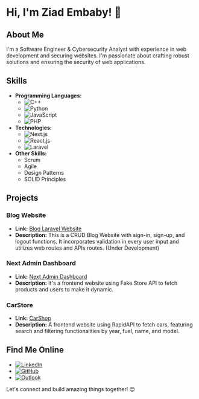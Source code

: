# Hi, I'm Ziad Embaby! 👋

## About Me
I'm a Software Engineer & Cybersecurity Analyst with experience in web development and securing websites. I'm passionate about crafting robust solutions and ensuring the security of web applications.

## Skills
- **Programming Languages:** 
  - ![C++](https://img.shields.io/badge/-C++-00599C?style=flat&logo=c%2B%2B&logoColor=white)
  - ![Python](https://img.shields.io/badge/-Python-3776AB?style=flat&logo=python&logoColor=white)
  - ![JavaScript](https://img.shields.io/badge/-JavaScript-F7DF1E?style=flat&logo=javascript&logoColor=black)
  - ![PHP](https://img.shields.io/badge/-PHP-777BB4?style=flat&logo=php&logoColor=white)
- **Technologies:** 
  - ![Next.js](https://img.shields.io/badge/-Next.js-000000?style=flat&logo=next.js&logoColor=white)
  - ![React.js](https://img.shields.io/badge/-React.js-61DAFB?style=flat&logo=react&logoColor=black)
  - ![Laravel](https://img.shields.io/badge/-Laravel-FF2D20?style=flat&logo=laravel&logoColor=white)
- **Other Skills:** 
  - Scrum 
  - Agile 
  - Design Patterns 
  - SOLID Principles

## Projects
### Blog Website 
- **Link:** [Blog Laravel Website](https://github.com/Emababy/Blog_Laravel_Website)
- **Description:** This is a CRUD Blog Website with sign-in, sign-up, and logout functions. It incorporates validation in every user input and utilizes web routes and APIs routes. (Under Development)

### Next Admin Dashboard 
- **Link:** [Next Admin Dashboard](https://github.com/Emababy/next-admin-dashboard)
- **Description:** It's a frontend website using Fake Store API to fetch products and users to make it dynamic.

### CarStore 
- **Link:** [CarShop](https://github.com/Emababy/CarShop)
- **Description:** A frontend website using RapidAPI to fetch cars, featuring search and filtering functionalities by year, fuel, name, and model.

## Find Me Online
- [![LinkedIn](https://img.shields.io/badge/-LinkedIn-0077B5?style=flat&logo=linkedin&logoColor=white)](https://www.linkedin.com/in/ziad-embaby-26528527a/)
- [![GitHub](https://img.shields.io/badge/-GitHub-181717?style=flat&logo=github&logoColor=white)](https://github.com/Emababy/)
- [![Outlook](https://img.shields.io/badge/-Outlook-0078D4?style=flat&logo=microsoft-outlook&logoColor=white)](mailto:ziadMembaby@outlook.com)

Let's connect and build amazing things together! 😊
